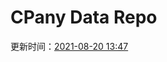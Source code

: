 # CPany Data Repo

<!-- START_SECTION: update_time -->
更新时间：[2021-08-20 13:47](https://www.timeanddate.com/worldclock/fixedtime.html?msg=Fetch+data&iso=20210820T134734&p1=237)
<!-- END_SECTION: update_time -->
